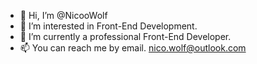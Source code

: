 - 👋 Hi, I’m @NicooWolf
- 👀 I’m interested in Front-End Development.
- 🌱 I’m currently a professional Front-End Developer. 
- 📫 You can reach me by email. nico.wolf@outlook.com

<!---
NicooWolf/NicooWolf is a ✨ special ✨ repository because its `README.md` (this file) appears on your GitHub profile.
You can click the Preview link to take a look at your changes.
--->
